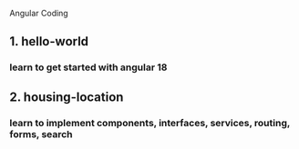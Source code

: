 Angular Coding

## 1. hello-world
### learn to get started with angular 18

## 2. housing-location
### learn to implement components, interfaces, services, routing, forms, search